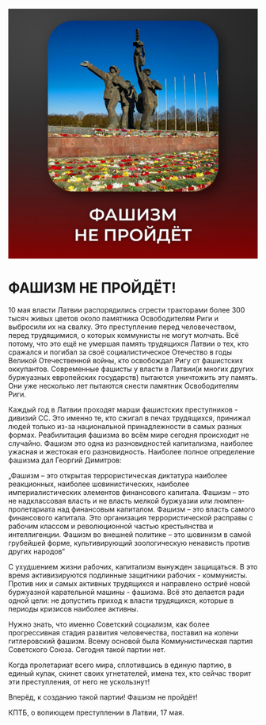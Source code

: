 ![ФАШИЗМ НЕ ПРОЙДЁТ!](/img/posts/17-05-2022.jpg)

# ФАШИЗМ НЕ ПРОЙДЁТ!

10 мая власти Латвии распорядились сгрести тракторами более 300 тысяч живых цветов около памятника Освободителям Риги и выбросили их на свалку. Это преступление перед человечеством, перед трудящимися, о которых коммунисты не могут молчать. Всё потому, что это ещё не умершая память трудящихся Латвии о тех, кто сражался и погибал за своё социалистическое Отечество в годы Великой Отечественной войны, кто освобождал Ригу от фашистских оккупантов. Современные фашисты у власти в Латвии(и многих других буржуазных европейских государств) пытаются уничтожить эту память. Они уже несколько лет пытаются снести памятник Освободителям Риги.

Каждый год в Латвии проходят марши фашистских преступников - дивизий СС. Это именно те, кто сжигал в печах трудящихся, принижал людей только из-за национальной принадлежности в самых разных формах. Реабилитация фашизма во всём мире сегодня происходит не случайно. Фашизм это одна из разновидностей капитализма, наиболее ужасная и жестокая его разновидность. Наиболее полное определение фашизма дал Георгий Димитров:

„Фашизм – это открытая террористическая диктатура наиболее реакционных, наиболее шовинистических, наиболее империалистических элементов финансового капитала. Фашизм – это не надклассовая власть и не власть мелкой буржуазии или люмпен-пролетариата над финансовым капиталом. Фашизм – это власть самого финансового капитала. Это организация террористической расправы с рабочим классом и революционной частью крестьянства и интеллигенции. Фашизм во внешней политике – это шовинизм в самой грубейшей форме, культивирующий зоологическую ненависть против других народов“

С ухудшением жизни рабочих, капитализм вынужден защищаться. В это время активизируются подлинные защитники рабочих - коммунисты. Против них и самых активных трудящихся и направлено остриё новой буржуазной карательной машины - фашизма. Всё это делается ради одной цели: не допустить приход к власти трудящихся, которые в периоды кризисов наиболее активны.

Нужно знать, что именно Советский социализм, как более прогрессивная стадия развития человечества, поставил на колени гитлеровский фашизм. Всему основой была Коммунистическая партия Советского Союза. Сегодня такой партии нет.

Когда пролетариат всего мира, сплотившись в единую партию, в единый кулак, скинет своих угнетателей, имена тех, кто сейчас творит эти преступления, от него не ускользнут!

Вперёд, к созданию такой партии! Фашизм не пройдёт!

КПТБ, о вопиющем преступлении в Латвии, 17 мая.
